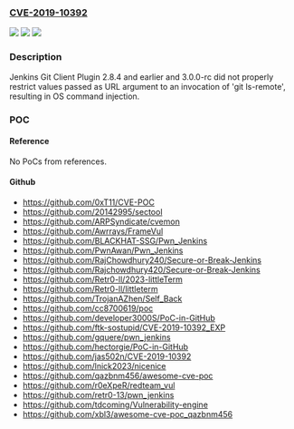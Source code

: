 ### [CVE-2019-10392](https://cve.mitre.org/cgi-bin/cvename.cgi?name=CVE-2019-10392)
![](https://img.shields.io/static/v1?label=Product&message=Jenkins%20Git%20Client%20Plugin&color=blue)
![](https://img.shields.io/static/v1?label=Version&message=2.8.4%20and%20earlier%2C%203.0.0-rc%20&color=brightgreen)
![](https://img.shields.io/static/v1?label=Vulnerability&message=n%2Fa&color=blue)

### Description

Jenkins Git Client Plugin 2.8.4 and earlier and 3.0.0-rc did not properly restrict values passed as URL argument to an invocation of 'git ls-remote', resulting in OS command injection.

### POC

#### Reference
No PoCs from references.

#### Github
- https://github.com/0xT11/CVE-POC
- https://github.com/20142995/sectool
- https://github.com/ARPSyndicate/cvemon
- https://github.com/Awrrays/FrameVul
- https://github.com/BLACKHAT-SSG/Pwn_Jenkins
- https://github.com/PwnAwan/Pwn_Jenkins
- https://github.com/RajChowdhury240/Secure-or-Break-Jenkins
- https://github.com/Rajchowdhury420/Secure-or-Break-Jenkins
- https://github.com/Retr0-ll/2023-littleTerm
- https://github.com/Retr0-ll/littleterm
- https://github.com/TrojanAZhen/Self_Back
- https://github.com/cc8700619/poc
- https://github.com/developer3000S/PoC-in-GitHub
- https://github.com/ftk-sostupid/CVE-2019-10392_EXP
- https://github.com/gquere/pwn_jenkins
- https://github.com/hectorgie/PoC-in-GitHub
- https://github.com/jas502n/CVE-2019-10392
- https://github.com/lnick2023/nicenice
- https://github.com/qazbnm456/awesome-cve-poc
- https://github.com/r0eXpeR/redteam_vul
- https://github.com/retr0-13/pwn_jenkins
- https://github.com/tdcoming/Vulnerability-engine
- https://github.com/xbl3/awesome-cve-poc_qazbnm456

